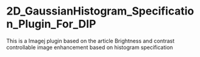 # 2D_GaussianHistogram_Specification_Plugin_For_DIP
This is a Imagej plugin based on the article Brightness and contrast controllable image enhancement based on histogram specification
